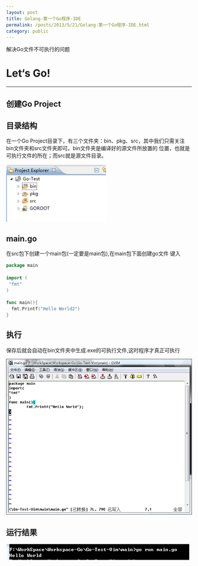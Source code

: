```yaml
---
layout: post
title: Golang-第一个Go程序-IDE
permalink: /posts/2013/5/21/Golang-第一个Go程序-IDE.html
category: public
---
```


解决Go文件不可执行的问题

# Let‘s Go!
-----
## 创建Go Project

## 目录结构

在一个Go Project目录下，有三个文件夹：bin、pkg、src，其中我们只需关注bin文件夹和src文件夹即可。bin文件夹是编译好的源文件所放置的 位置，也就是可执行文件的所在；而src就是源文件目录。

![1](/images/firstgoide/1.png)

## main.go

在src包下创建一个main包(一定要是main包),在main包下面创建go文件
键入

```go
package main

import (
 "fmt"
)

func main(){
  fmt.Printf("Hello World2")
}
```


## 执行

保存后就会自动在bin文件夹中生成.exe的可执行文件,这时程序才真正可执行

![2](/images/firstgo/2.png)

## 运行结果

![3](/images/firstgo/3.png)
